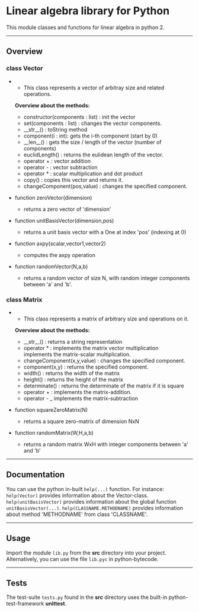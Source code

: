 # Linear algebra library for Python  

This module classes and functions for linear algebra in python 2.  

---

## Overview  

### class Vector  
-
    - This class represents a vector of arbitray size and related operations.  

    **Overview about the methods:**    
        
    - constructor(components : list) : init the vector  
    - set(components : list) : changes the vector components.  
    - \_\_str\_\_() : toString method  
    - component(i : int): gets the i-th component (start by 0)  
    - \_\_len\_\_() : gets the size / length of the vector (number of components)  
    - euclidLength() : returns the eulidean length of the vector.  
    - operator + : vector addition  
    - operator - : vector subtraction  
    - operator * : scalar multiplication and dot product  
    - copy() : copies this vector and returns it.  
    - changeComponent(pos,value) : changes the specified component.  

- function zeroVector(dimension)  
    - returns a zero vector of 'dimension'  
- function unitBasisVector(dimension,pos)  
    - returns a unit basis vector with a One at index 'pos' (indexing at 0)  
- function axpy(scalar,vector1,vector2)  
    - computes the axpy operation  
- function randomVector(N,a,b)
    - returns a random vector of size N, with random integer components between 'a' and 'b'.

### class Matrix
-
    - This class represents a matrix of arbitrary size and operations on it.

    **Overview about the methods:**  
    
    -  \_\_str\_\_() : returns a string representation  
    - operator * : implements the matrix vector multiplication  
                   implements the matrix-scalar multiplication.  
    - changeComponent(x,y,value) : changes the specified component.  
    - component(x,y) : returns the specified component.  
    - width() : returns the width of the matrix  
    - height() : returns the height of the matrix
    - determinate() : returns the determinate of the matrix if it is square 
    - operator + : implements the matrix-addition.  
    - operator - _ implements the matrix-subtraction  

- function squareZeroMatrix(N)  
    - returns a square zero-matrix of dimension NxN  
- function randomMatrix(W,H,a,b)  
    - returns a random matrix WxH with integer components between 'a' and 'b'  
---

## Documentation  

You can use the python in-built ```help(...)``` function. For instance: ```help(Vector)``` provides information about the Vector-class. ```help(unitBasisVector)``` provides information about the global function ```unitBasisVector(...)```. ```help(CLASSNAME.METHODNAME)``` provides information about method 'METHODNAME' from class 'CLASSNAME'.  

---

## Usage  

Import the module ```lib.py``` from the **src** directory into your project. Alternatively, you can use the file ```lib.pyc``` in python-bytecode.   

---

## Tests  

The test-suite ```tests.py``` found in the **src** directory uses the built-in python-test-framework **unittest**.  

